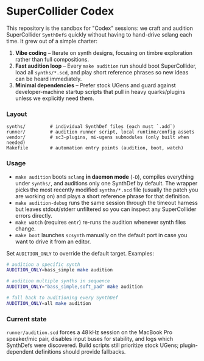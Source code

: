 # SuperCollider Codex

This repository is the sandbox for "Codex" sessions: we craft and audition SuperCollider `SynthDef`s quickly without having to hand-drive sclang each time. It grew out of a simple charter:

1. **Vibe coding** – Iterate on synth designs, focusing on timbre exploration rather than full compositions.
2. **Fast audition loop** – Every `make audition` run should boot SuperCollider, load all `synths/*.scd`, and play short reference phrases so new ideas can be heard immediately.
3. **Minimal dependencies** – Prefer stock UGens and guard against developer-machine startup scripts that pull in heavy quarks/plugins unless we explicitly need them.

### Layout

```
synths/         # individual SynthDef files (each must `.add`) 
runner/         # audition runner script, local runtime/config assets
vendor/         # sc3-plugins, mi-ugens submodules (only built when needed)
Makefile        # automation entry points (audition, boot, watch)
```

### Usage

- `make audition` boots `sclang` **in daemon mode** (`-D`), compiles everything under `synths/`, and auditions only one SynthDef by default. The wrapper picks the most recently modified `synths/*.scd` file (usually the patch you are working on) and plays a short reference phrase for that definition.
- `make audition-debug` runs the same session through the timeout harness but leaves stdout/stderr unfiltered so you can inspect any SuperCollider errors directly.
- `make watch` (requires `entr`) re-runs the audition whenever synth files change.
- `make boot` launches `scsynth` manually on the default port in case you want to drive it from an editor.

Set `AUDITION_ONLY` to override the default target. Examples:

```bash
# audition a specific synth
AUDITION_ONLY=bass_simple make audition

# audition multiple synths in sequence
AUDITION_ONLY="bass_simple,soft_pad" make audition

# fall back to auditioning every SynthDef
AUDITION_ONLY=all make audition
```

### Current state

`runner/audition.scd` forces a 48 kHz session on the MacBook Pro speaker/mic pair, disables input buses for stability, and logs which SynthDefs were discovered. Build scripts still prioritize stock UGens; plugin-dependent definitions should provide fallbacks.
